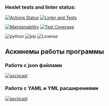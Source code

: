 ### Hexlet tests and linter status:
[![Actions Status](https://github.com/IzvekovWeb/python-project-lvl2/workflows/hexlet-check/badge.svg)](https://github.com/IzvekovWeb/python-project-lvl2/actions)
[![Linter and Tests](https://github.com/IzvekovWeb/python-project-lvl2/actions/workflows/Tests-check.yml/badge.svg)](https://github.com/IzvekovWeb/python-project-lvl2/actions/workflows/Tests-check.yml)

[![Maintainability](https://api.codeclimate.com/v1/badges/fe3922c0c400cd5bbc97/maintainability)](https://codeclimate.com/github/IzvekovWeb/python-project-lvl2/maintainability)
[![Test Coverage](https://api.codeclimate.com/v1/badges/fe3922c0c400cd5bbc97/test_coverage)](https://codeclimate.com/github/IzvekovWeb/python-project-lvl2/test_coverage)

![python](https://img.shields.io/badge/python-%3E%3D3.8-brightgreen)
![pip](https://img.shields.io/badge/pip-%3E%3D20-blue)
![License](https://img.shields.io/github/license/IzvekovWeb/python-project-lvl2) 



## Аскинемы работы программы

### Работа с json файлами
[![asciicast](https://asciinema.org/a/cBUajBOWTmPeCDIT2lzCapGDu.svg)](https://asciinema.org/a/cBUajBOWTmPeCDIT2lzCapGDu)

### Работа с YAML и YML расширениями
[![asciicast](https://asciinema.org/a/e6UoXSFrqmqj2luGcummezRb4.svg)](https://asciinema.org/a/e6UoXSFrqmqj2luGcummezRb4)